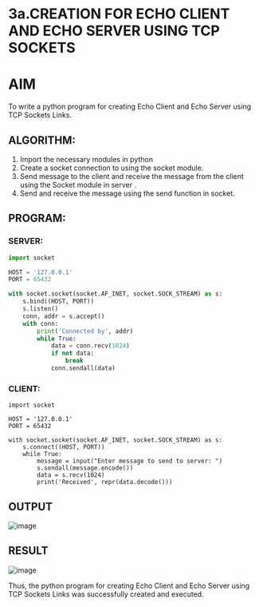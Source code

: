 # 3a.CREATION FOR ECHO CLIENT AND ECHO SERVER USING TCP SOCKETS
# AIM
To write a python program for creating Echo Client and Echo Server using TCP
Sockets Links.
## ALGORITHM:
1. Import the necessary modules in python
2. Create a socket connection to using the socket module.
3. Send message to the client and receive the message from the client using the Socket module in
 server .
4. Send and receive the message using the send function in socket.
## PROGRAM:
### SERVER:
```python
import socket

HOST = '127.0.0.1'  
PORT = 65432       

with socket.socket(socket.AF_INET, socket.SOCK_STREAM) as s:
    s.bind((HOST, PORT))
    s.listen()
    conn, addr = s.accept()
    with conn:
        print('Connected by', addr)
        while True:
            data = conn.recv(1024)
            if not data:
                break
            conn.sendall(data)
```
### CLIENT:
```
import socket

HOST = '127.0.0.1'  
PORT = 65432        

with socket.socket(socket.AF_INET, socket.SOCK_STREAM) as s:
    s.connect((HOST, PORT))
    while True:
        message = input("Enter message to send to server: ")
        s.sendall(message.encode())
        data = s.recv(1024)
        print('Received', repr(data.decode()))
```

## OUTPUT
![image](https://github.com/Gokztechz/3a.Sockets_Creation_for_Echo_Client_and_Echo_Server/assets/117667038/0a77ecb8-33eb-4022-ad43-f46c1b1db809)

## RESULT
![image](https://github.com/Gokztechz/3a.Sockets_Creation_for_Echo_Client_and_Echo_Server/assets/117667038/8b041d95-6345-4714-8e31-32d3b9870939)

Thus, the python program for creating Echo Client and Echo Server using TCP Sockets Links 
was successfully created and executed.

